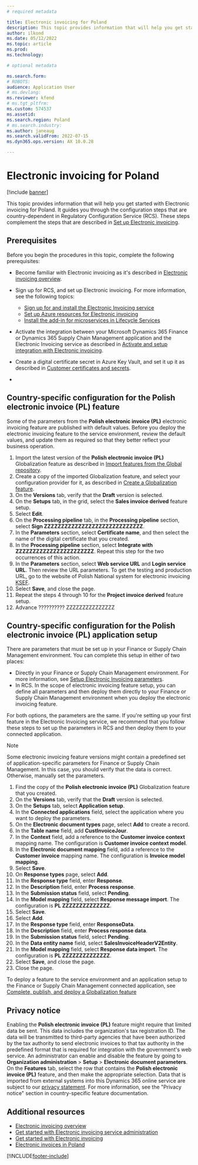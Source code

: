 ```yaml
---
# required metadata

title: Electronic invoicing for Poland
description: This topic provides information that will help you get started with Electronic invoicing for Poland in Microsoft Dynamics 365 Finance and Dynamics 365 Supply Chain Management.
author: ilkond
ms.date: 05/12/2022
ms.topic: article
ms.prod: 
ms.technology: 

# optional metadata

ms.search.form: 
# ROBOTS: 
audience: Application User
# ms.devlang: 
ms.reviewer: kfend
# ms.tgt_pltfrm: 
ms.custom: 574537
ms.assetid: 
ms.search.region: Poland
# ms.search.industry: 
ms.author: janeaug
ms.search.validFrom: 2022-07-15
ms.dyn365.ops.version: AX 10.0.28

---
```


# Electronic invoicing for Poland

[!include [banner](../includes/banner.md)]

This topic provides information that will help you get started with Electronic invoicing for Poland. It guides you through the configuration steps that are country-dependent in Regulatory Configuration Service (RCS). These steps complement the steps that are described in [Set up Electronic invoicing](e-invoicing-set-up-overview.md).

## Prerequisites

Before you begin the procedures in this topic, complete the following prerequisites:

- Become familiar with Electronic invoicing as it's described in [Electronic invoicing overview](e-invoicing-service-overview.md).
- Sign up for RCS, and set up Electronic invoicing. For more information, see the following topics:

    - [Sign up for and install the Electronic Invoicing service](e-invoicing-sign-up-install.md)
    - [Set up Azure resources for Electronic invoicing](e-invoicing-set-up-azure-resources.md)
    - [Install the add-in for microservices in Lifecycle Services](e-invoicing-install-add-in-microservices-lcs.md)
	
- Activate the integration between your Microsoft Dynamics 365 Finance or Dynamics 365 Supply Chain Management application and the Electronic Invoicing service as described in [Activate and setup integration with Electronic invoicing](e-invoicing-activate-setup-integration.md).
- Create a digital certificate secret in Azure Key Vault, and set it up it as described in [Customer certificates and secrets](e-invoicing-customer-certificates-secrets.md). 
- 
## Country-specific configuration for the Polish electronic invoice (PL) feature

Some of the parameters from the **Polish electronic invoice (PL)** electronic invoicing feature are published with default values. Before you deploy the electronic invoicing feature to the service environment, review the default values, and update them as required so that they better reflect your business operation.

1. Import the latest version of the **Polish electronic invoice (PL)** Globalization feature as described in [Import features from the Global repository](e-invoicing-import-feature-global-repository.md).
2. Create a copy of the imported Globalization feature, and select your configuration provider for it, as described in [Create a Globalization feature](e-invoicing-create-new-globalization-feature.md).
3. On the **Versions** tab, verify that the **Draft** version is selected.
4. On the **Setups** tab, in the grid, select the **Sales invoice derived** feature setup.
5. Select **Edit**.
6. On the **Processing pipeline** tab, in the **Processing pipeline** section, select **Sign ZZZZZZZZZZZZZZZZZZZZZZZZZZZZZ**.
7. In the **Parameters** section, select **Certificate name**, and then select the name of the digital certificate that you created.
8. In the **Processing pipeline** section, select **Integrate with ZZZZZZZZZZZZZZZZZZZZZZZ**. Repeat this step for the two occurrences of this action.
9. In the **Parameters** section, select **Web service URL** and **Login service URL**. Then review the URL parameters. To get the testing and production URL, go to the website of Polish National system for electronic invoicing [KSEF](https://www.podatki.gov.pl/ksef).
10. Select **Save**, and close the page.
11. Repeat the steps 4 through 10 for the **Project invoice derived** feature setup.
12. Advance ?????????? ZZZZZZZZZZZZZZZ

## Country-specific configuration for the Polish electronic invoice (PL) application setup

There are parameters that must be set up in your Finance or Supply Chain Management environment. You can complete this setup in either of two places:

- Directly in your Finance or Supply Chain Management environment. For more information, see [Setup Electronic Invoicing parameters](e-invoicing-set-up-parameters.md).
- In RCS. In the scope of electronic invoicing feature setup, you can define all parameters and then deploy them directly to your Finance or Supply Chain Management environment when you deploy the electronic invoicing feature.

For both options, the parameters are the same. If you're setting up your first feature in the Electronic Invoicing service, we recommend that you follow these steps to set up the parameters in RCS and then deploy them to your connected application.

> [!NOTE]
> Some electronic invoicing feature versions might contain a predefined set of application-specific parameters for Finance or Supply Chain Management. In this case, you should verify that the data is correct. Otherwise, manually set the parameters.

1. Find the copy of the **Polish electronic invoice (PL)** Globalization feature that you created.
2. On the **Versions** tab, verify that the **Draft** version is selected.
3. On the **Setups** tab, select **Application setup**.
4. In the **Connected applications** field, select the application where you want to deploy the parameters.
5. On the **Electronic document types** page, select **Add** to create a record.
6. In the **Table name** field, add **CustInvoiceJour**.
7. In the **Context** field, add a reference to the **Customer invoice context** mapping name. The configuration is **Customer invoice context model**.
8. In the **Electronic document mapping** field, add a reference to the **Customer invoice** mapping name. The configuration is **Invoice model mapping**.
9. Select **Save**.
10. On **Response types** page, select **Add**.
11. In the **Response type** field, enter **Response**.
12. In the **Description** field, enter **Process response**.
13. In the **Submission status** field, select **Pending**.
14. In the **Model mapping** field, select **Response message import**. The configuration is **PL ZZZZZZZZZZZZZZ**.
15. Select **Save**.
16. Select **Add**.
17. In the **Response type** field, enter **ResponseData**.
18. In the **Description** field, enter **Process response data**.
19. In the **Submission status** field, select **Pending**.
20. In the **Data entity name** field, select **SalesInvoiceHeaderV2Entity**.
21. In the **Model mapping** field, select **Response data import**. The configuration is **PL ZZZZZZZZZZZZZZ**.
22. Select **Save**, and close the page.
23. Close the page.

To deploy a feature to the service environment and an application setup to the Finance or Supply Chain Management connected application, see [Complete, publish, and deploy a Globalization feature](e-invoicing-complete-publish-deploy-globalization-feature.md)

## Privacy notice

Enabling the **Polish electronic invoice (PL)** feature might require that limited data be sent. This data includes the organization's tax registration ID. The data will be transmitted to third-party agencies that have been authorized by the tax authority to send electronic invoices to that tax authority in the predefined format that is required for integration with the government's web service. An administrator can enable and disable the feature by going to **Organization administration** \> **Setup** \> **Electronic document parameters**. On the **Features** tab, select the row that contains the **Polish electronic invoice (PL)** feature, and then make the appropriate selection. Data that is imported from external systems into this Dynamics 365 online service are subject to our [privacy statement](https://go.microsoft.com/fwlink/?LinkId=512132). For more information, see the "Privacy notice" section in country-specific feature documentation.

## Additional resources

- [Electronic invoicing overview](e-invoicing-service-overview.md)
- [Get started with Electronic invoicing service administration](e-invoicing-get-started-service-administration.md)
- [Get started with Electronic invoicing](e-invoicing-get-started.md)
- [Electronic invoices in Poland](emea-pol-e-invoices.md)

[!INCLUDE[footer-include](../../includes/footer-banner.md)]

